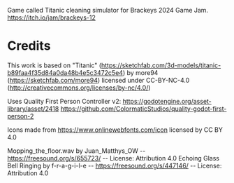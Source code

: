 Game called Titanic cleaning simulator for Brackeys 2024 Game Jam. https://itch.io/jam/brackeys-12

# Credits

This work is based on "Titanic" (https://sketchfab.com/3d-models/titanic-b89faa4f35d84a0da48b4e5c3472c5e4) by more94 (https://sketchfab.com/more94) licensed under CC-BY-NC-4.0 (http://creativecommons.org/licenses/by-nc/4.0/)

Uses Quality First Person Controller v2: https://godotengine.org/asset-library/asset/2418
https://github.com/ColormaticStudios/quality-godot-first-person-2

Icons made from https://www.onlinewebfonts.com/icon licensed by CC BY 4.0

Mopping_the_floor.wav by Juan_Matthys_OW -- https://freesound.org/s/655723/ -- License: Attribution 4.0
Echoing Glass Bell Ringing by f-r-a-g-i-l-e -- https://freesound.org/s/447146/ -- License: Attribution 4.0
